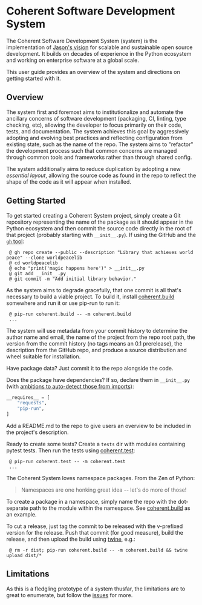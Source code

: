 # Coherent Software Development System

The Coherent Software Development System (system) is the implementation of [Jason's vision](https://blog.jaraco.com/vision-for-scalable-OSS-development/) for scalable and sustainable open source development. It builds on decades of experience in the Python ecosystem and working on enterprise software at a global scale.

This user guide provides an overview of the system and directions on getting started with it.

## Overview

The system first and foremost aims to institutionalize and automate the ancillary concerns of software development (packaging, CI, linting, type checking, etc), allowing the developer to focus primarily on their code, tests, and documentation. The system achieves this goal by aggressively adopting and evolving best practices and reflecting configuration from existing state, such as the name of the repo. The system aims to "refactor" the development process such that common concerns are managed through common tools and frameworks rather than through shared config.

The system additionally aims to reduce duplication by adopting a new *essential layout*, allowing the source code as found in the repo to reflect the shape of the code as it will appear when installed.

## Getting Started

To get started creating a Coherent System project, simply create a Git repository representing the name of the package as it should appear in the Python ecosystem and then commit the source code directly in the root of that project (probably starting with `__init__.py`). If using the GitHub and the [`gh` tool](https://cli.github.com/):

```shell
 @ gh repo create --public --description "Library that achieves world peace" --clone worldpeacelib
 @ cd worldpeacelib
 @ echo "print('magic happens here')" > __init__.py
 @ git add __init__.py
 @ git commit -m "Add initial library behavior."
```

As the system aims to degrade gracefully, that one commit is all that's necessary to build a viable project. To build it, install [coherent.build](https://pypi.org/project/coherent.build) somewhere and run it or use pip-run to run it:

```shell
 @ pip-run coherent.build -- -m coherent.build
 ...
```

The system will use metadata from your commit history to determine the author name and email, the name of the project from the repo root path, the version from the commit history (no tags means an 0.1 prerelease), the description from the GitHub repo, and produce a source distribution and wheel suitable for installation.

Have package data? Just commit it to the repo alongside the code.

Does the package have dependencies? If so, declare them in `__init__.py` (with [ambitions to auto-detect those from imports](https://github.com/coherent-oss/coherent.build/issues/3)):

```python
__requires__ = [
    "requests",
    "pip-run",
]
```

Add a README.md to the repo to give users an overview to be included in the project's description.

Ready to create some tests? Create a `tests` dir with modules containing pytest tests. Then run the tests using [coherent.test](https://pypi.org/project/coherent.test):

```shell
 @ pip-run coherent.test -- -m coherent.test
 ...
```

The Coherent System loves namespace packages. From the Zen of Python:

> Namespaces are one honking great idea -- let's do more of those!

To create a package in a namespace, simply name the repo with the dot-separate path to the module within the namespace. See [coherent.build](https://github.com/coherent-oss/coherent.build) as an example.

To cut a release, just tag the commit to be released with the v-prefixed version for the release. Push that commit (for good measure), build the release, and then upload the build using [twine](https://pypi.org/project/twine), e.g.:

```
 @ rm -r dist; pip-run coherent.build -- -m coherent.build && twine upload dist/*
```

## Limitations

As this is a fledgling prototype of a system thusfar, the limitations are to great to enumerate, but follow the [issues](https://github.com/coherent-oss/system/issues) for more.
